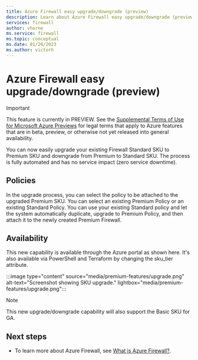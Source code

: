 ```yaml
---
title: Azure Firewall easy upgrade/downgrade (preview)
description: Learn about Azure Firewall easy upgrade/downgrade (preview)
services: firewall
author: vhorne
ms.service: firewall
ms.topic: conceptual
ms.date: 01/26/2023
ms.author: victorh
---
```


# Azure Firewall easy upgrade/downgrade (preview)


> [!IMPORTANT]
> This feature is currently in PREVIEW.
> See the [Supplemental Terms of Use for Microsoft Azure Previews](https://azure.microsoft.com/support/legal/preview-supplemental-terms/) for legal terms that apply to Azure features that are in beta, preview, or otherwise not yet released into general availability.

You can now easily upgrade your existing Firewall Standard SKU to Premium SKU and downgrade from Premium to Standard SKU. The process is fully automated and has no service impact (zero service downtime).

## Policies

In the upgrade process, you can select the policy to be attached to the upgraded Premium SKU. You can select an existing Premium Policy or an existing Standard Policy. You can use your existing Standard policy and let the system automatically duplicate, upgrade to Premium Policy, and then attach it to the newly created Premium Firewall.

## Availability

This new capability is available through the Azure portal as shown here. It's also available via PowerShell and Terraform by changing the sku_tier attribute.

:::image type="content" source="media/premium-features/upgrade.png" alt-text="Screenshot showing SKU upgrade." lightbox="media/premium-features/upgrade.png":::

> [!NOTE]
> This new upgrade/downgrade capability will also support the Basic SKU for GA.

## Next steps


- To learn more about Azure Firewall, see [What is Azure Firewall?](overview.md).